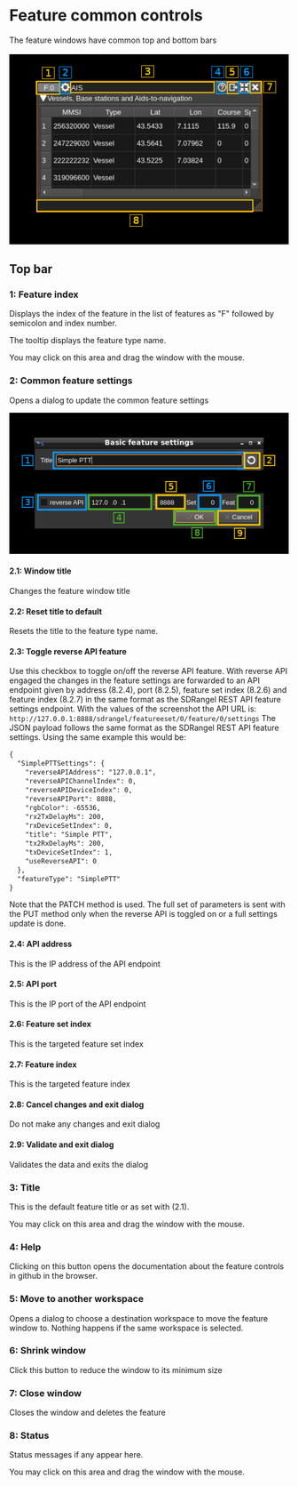 <h1>Feature common controls</h1>

The feature windows have common top and bottom bars

![Feature window](../../doc/img/FeatureWindow.png)

<h2>Top bar</h2>

<h3>1: Feature index</h3>

Displays the index of the feature in the list of features as "F" followed by semicolon and index number.

The tooltip displays the feature type name.

You may click on this area and drag the window with the mouse.

<h3>2: Common feature settings</h3>

Opens a dialog to update the common feature settings

![Feature window](../../doc/img/Features_basic_dialog.png)

<h4>2.1: Window title</h4>

Changes the feature window title

<h4>2.2: Reset title to default</h4>

Resets the title to the feature type name.

<h4>2.3: Toggle reverse API feature</h4>

Use this checkbox to toggle on/off the reverse API feature. With reverse API engaged the changes in the feature settings are forwarded to an API endpoint given by address (8.2.4), port (8.2.5), feature set index (8.2.6) and feature index (8.2.7) in the same format as the SDRangel REST API feature settings endpoint. With the values of the screenshot the API URL is: `http://127.0.0.1:8888/sdrangel/featureeset/0/feature/0/settings` The JSON payload follows the same format as the SDRangel REST API feature settings. Using the same example this would be:

```
{
  "SimplePTTSettings": {
    "reverseAPIAddress": "127.0.0.1",
    "reverseAPIChannelIndex": 0,
    "reverseAPIDeviceIndex": 0,
    "reverseAPIPort": 8888,
    "rgbColor": -65536,
    "rx2TxDelayMs": 200,
    "rxDeviceSetIndex": 0,
    "title": "Simple PTT",
    "tx2RxDelayMs": 200,
    "txDeviceSetIndex": 1,
    "useReverseAPI": 0
  },
  "featureType": "SimplePTT"
}
```
Note that the PATCH method is used. The full set of parameters is sent with the PUT method only when the reverse API is toggled on or a full settings update is done.

<h4>2.4: API address</h4>

This is the IP address of the API endpoint

<h4>2.5: API port</h4>

This is the IP port of the API endpoint

<h4>2.6: Feature set index</h4>

This is the targeted feature set index

<h4>2.7: Feature index</h4>

This is the targeted feature index

<h4>2.8: Cancel changes and exit dialog</h4>

Do not make any changes and exit dialog

<h4>2.9: Validate and exit dialog</h4>

Validates the data and exits the dialog

<h3>3: Title</h3>

This is the default feature title or as set with (2.1).

You may click on this area and drag the window with the mouse.

<h3>4: Help</h3>

Clicking on this button opens the documentation about the feature controls in github in the browser.

<h3>5: Move to another workspace</h3>

Opens a dialog to choose a destination workspace to move the feature window to. Nothing happens if the same workspace is selected.

<h3>6: Shrink window</h3>

Click this button to reduce the window to its minimum size

<h3>7: Close window</h3>

Closes the window and deletes the feature

<h3>8: Status</h3>

Status messages if any appear here.

You may click on this area and drag the window with the mouse.

